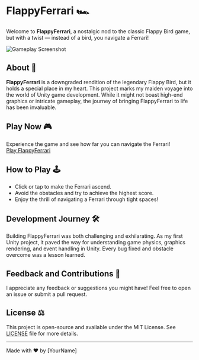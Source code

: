 # FlappyFerrari 🏎️

Welcome to **FlappyFerrari**, a nostalgic nod to the classic Flappy Bird game, but with a twist — instead of a bird, you navigate a Ferrari!

![Gameplay Screenshot](path-to-your-game-screenshot.png) <!-- You can replace this with a direct link to your game's screenshot if you have one -->

## About 📖

**FlappyFerrari** is a downgraded rendition of the legendary Flappy Bird, but it holds a special place in my heart. This project marks my maiden voyage into the world of Unity game development. While it might not boast high-end graphics or intricate gameplay, the journey of bringing FlappyFerrari to life has been invaluable.

## Play Now 🎮

Experience the game and see how far you can navigate the Ferrari!  
[Play FlappyFerrari](https://flappy-ferrari.vercel.app/)

## How to Play 🕹️

- Click or tap to make the Ferrari ascend.
- Avoid the obstacles and try to achieve the highest score.
- Enjoy the thrill of navigating a Ferrari through tight spaces!

## Development Journey 🛠️

Building FlappyFerrari was both challenging and exhilarating. As my first Unity project, it paved the way for understanding game physics, graphics rendering, and event handling in Unity. Every bug fixed and obstacle overcome was a lesson learned.

## Feedback and Contributions 🤝

I appreciate any feedback or suggestions you might have! Feel free to open an issue or submit a pull request.

## License ⚖️

This project is open-source and available under the MIT License. See [LICENSE](LICENSE) file for more details.

---

Made with ❤️ by [YourName] <!-- Replace with your name or GitHub profile link -->
